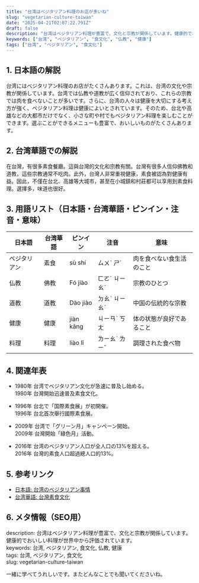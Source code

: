 ```yaml
---
title: "台湾はベジタリアン料理のお店が多いね"
slug: "vegetarian-culture-taiwan"
date: "2025-04-21T02:07:22.791Z"
draft: false
description: "台湾はベジタリアン料理が豊富で、文化と宗教が関係しています。健康的でおいしい料理が世界中から評価されています。"
keywords: ["台湾", "ベジタリアン", "食文化", "仏教", "健康"]
tags: ["台湾", "ベジタリアン", "食文化"]
---
```


## 1. 日本語の解説  
台湾にはベジタリアン料理のお店がたくさんあります。これは、台湾の文化や宗教が関係しています。台湾では仏教や道教が広く信仰されており、これらの宗教では肉を食べないことが多いです。さらに、台湾の人々は健康を大切にする考え方が強く、ベジタリアン料理は健康によいとされています。そのため、台北や高雄などの大都市だけでなく、小さな町や村でもベジタリアン料理を楽しむことができます。選ぶことができるメニューも豊富で、おいしいものがたくさんあります。

## 2. 台湾華語での解説  
在台灣，有很多素食餐廳。這與台灣的文化和宗教有關。台灣有很多人信仰佛教和道教，這些宗教通常不吃肉。此外，台灣人非常重視健康，素食被認為對健康有益。因此，不僅在台北、高雄等大城市，甚至在小城鎮和村莊都可以享用到素食料理。選擇多，味道也很好。

## 3. 用語リスト（日本語・台湾華語・ピンイン・注音・意味）  
| 日本語      | 台湾華語      | ピンイン     | 注音      | 意味                     |
|-------------|--------------|-------------|----------|------------------------|
| ベジタリアン  | 素食          | sù shí       | ㄙㄨˋ ㄕˊ  | 肉を食べない食生活のこと    |
| 仏教         | 佛教          | Fó jiào      | ㄈㄛˊ ㄐㄧㄠˋ | 宗教のひとつ               |
| 道教         | 道教          | Dào jiào     | ㄉㄠˋ ㄐㄧㄠˋ | 中国の伝統的な宗教          |
| 健康         | 健康          | jiàn kāng    | ㄐㄧㄢˋ ㄎㄤ  | 体の状態が良好であること    |
| 料理         | 料理          | liào lǐ      | ㄌㄧㄠˋ ㄌㄧˇ | 調理された食べ物          |

## 4. 関連年表  
- 1980年 台湾でベジタリアン文化が急速に普及し始める。  
  1980年 台灣開始迅速普及素食文化。

- 1996年 台北で「国際素食展」が初開催。  
  1996年 台北首次舉行國際素食展。

- 2009年 台湾で「グリーン月」キャンペーン開始。  
  2009年 台灣開始「綠色月」活動。

- 2016年 台湾のベジタリアン人口が全人口の13%を超える。  
  2016年 台灣的素食人口超過總人口的13%。

## 5. 参考リンク  
- [日本語: 台湾のベジタリアン事情](https://www.nippon.com/ja/japan-data/h01008/)
- [台湾華語: 台灣素食文化](https://food.gvm.com.tw/article/58143)

## 6. メタ情報（SEO用）  
description: 台湾はベジタリアン料理が豊富で、文化と宗教が関係しています。健康的でおいしい料理が世界中から評価されています。  
keywords: 台湾, ベジタリアン, 食文化, 仏教, 健康  
tags: 台湾, ベジタリアン, 食文化  
slug: vegetarian-culture-taiwan

一緒に学べてうれしいです。またどんなことでも聞いてくださいね。